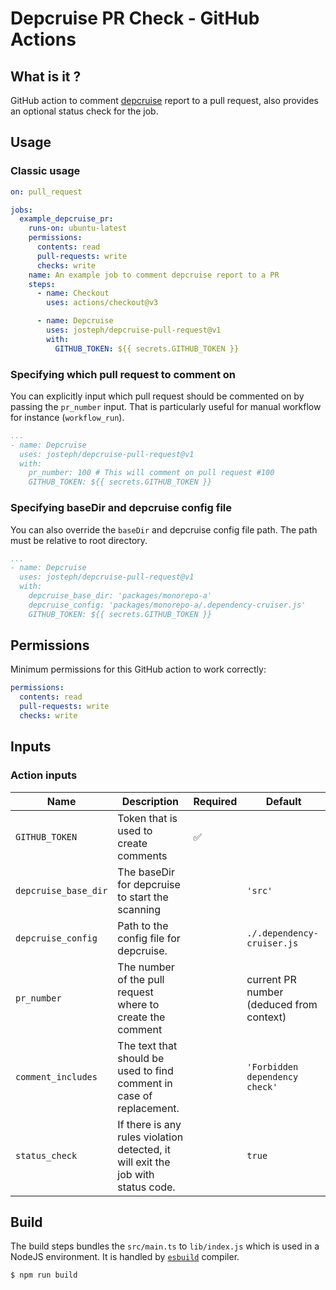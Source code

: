 # Depcruise PR Check - GitHub Actions

## What is it ?

GitHub action to comment [depcruise](https://github.com/sverweij/dependency-cruiser) report to a pull request, also provides an optional status check for the job.

## Usage

### Classic usage

```yml
on: pull_request

jobs:
  example_depcruise_pr:
    runs-on: ubuntu-latest
    permissions:
      contents: read
      pull-requests: write
      checks: write
    name: An example job to comment depcruise report to a PR
    steps:
      - name: Checkout
        uses: actions/checkout@v3

      - name: Depcruise
        uses: josteph/depcruise-pull-request@v1
        with:
          GITHUB_TOKEN: ${{ secrets.GITHUB_TOKEN }}
```

### Specifying which pull request to comment on

You can explicitly input which pull request should be commented on by passing the `pr_number` input.
That is particularly useful for manual workflow for instance (`workflow_run`).

```yml
...
- name: Depcruise
  uses: josteph/depcruise-pull-request@v1
  with:
    pr_number: 100 # This will comment on pull request #100
    GITHUB_TOKEN: ${{ secrets.GITHUB_TOKEN }}
```

### Specifying baseDir and depcruise config file

You can also override the `baseDir` and depcruise config file path. The path must be relative to root directory.

```yml
...
- name: Depcruise
  uses: josteph/depcruise-pull-request@v1
  with:
    depcruise_base_dir: 'packages/monorepo-a'
    depcruise_config: 'packages/monorepo-a/.dependency-cruiser.js'
    GITHUB_TOKEN: ${{ secrets.GITHUB_TOKEN }}
```

## Permissions

Minimum permissions for this GitHub action to work correctly:

```yml
permissions:
  contents: read
  pull-requests: write
  checks: write
```

## Inputs 

### Action inputs

| Name | Description | Required | Default |
| --- | --- | --- | --- |
| `GITHUB_TOKEN` | Token that is used to create comments | ✅ | |
| `depcruise_base_dir` | The baseDir for depcruise to start the scanning | | `'src'` |
| `depcruise_config` | Path to the config file for depcruise. | | `./.dependency-cruiser.js` |
| `pr_number` | The number of the pull request where to create the comment | | current PR number (deduced from context) |
| `comment_includes` | The text that should be used to find comment in case of replacement. | | `'Forbidden dependency check'` |
| `status_check` | If there is any rules violation detected, it will exit the job with status code. | | `true` |

## Build

The build steps bundles the `src/main.ts` to `lib/index.js` which is used in a NodeJS environment.
It is handled by [`esbuild`](https://esbuild.github.io/) compiler.

```sh
$ npm run build
```

